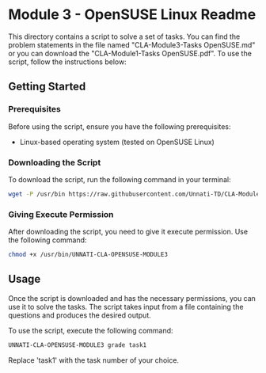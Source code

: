 # Module 3 - OpenSUSE Linux Readme

This directory contains a script to solve a set of tasks. You can find the problem statements in the file named "CLA-Module3-Tasks OpenSUSE.md" or you can download the "CLA-Module1-Tasks OpenSUSE.pdf". To use the script, follow the instructions below:

## Getting Started

### Prerequisites

Before using the script, ensure you have the following prerequisites:

- Linux-based operating system (tested on OpenSUSE Linux)

### Downloading the Script

To download the script, run the following command in your terminal:

```bash
wget -P /usr/bin https://raw.githubusercontent.com/Unnati-TD/CLA-Modules/main/Module1/OpenSUSE_Linux/UNNATI-CLA-OPENSUSE-MODULE3
```

### Giving Execute Permission

After downloading the script, you need to give it execute permission. Use the following command:

```bash
chmod +x /usr/bin/UNNATI-CLA-OPENSUSE-MODULE3
```

## Usage

Once the script is downloaded and has the necessary permissions, you can use it to solve the tasks. The script takes input from a file containing the questions and produces the desired output.

To use the script, execute the following command:

```bash
UNNATI-CLA-OPENSUSE-MODULE3 grade task1
```

Replace 'task1' with the task number of your choice.

